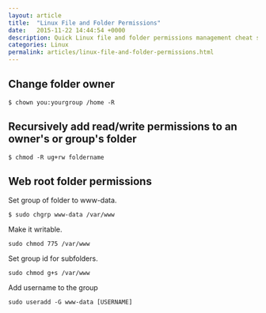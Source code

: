 ```yaml
---
layout: article
title:  "Linux File and Folder Permissions"
date:   2015-11-22 14:44:54 +0000
description: Quick Linux file and folder permissions management cheat sheet.
categories: Linux
permalink: articles/linux-file-and-folder-permissions.html
---
```

## Change folder owner
```
$ chown you:yourgroup /home -R
```

## Recursively add read/write permissions to an owner's or group's folder
```
$ chmod -R ug+rw foldername
```

## Web root folder permissions
Set group of folder to www-data.
```
$ sudo chgrp www-data /var/www
```

Make it writable.
```
sudo chmod 775 /var/www
```

Set group id for subfolders.
```
sudo chmod g+s /var/www
```

Add username to the group
```
sudo useradd -G www-data [USERNAME]
```
